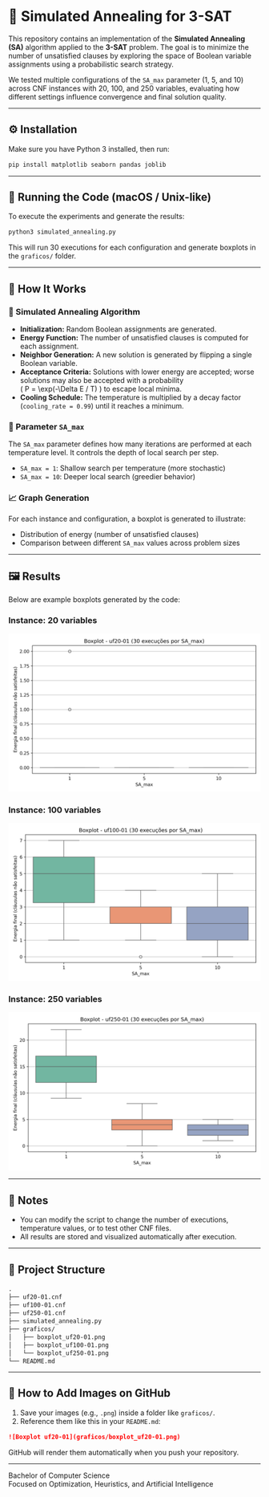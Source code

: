 # 🧩 Simulated Annealing for 3-SAT

This repository contains an implementation of the **Simulated Annealing (SA)** algorithm applied to the **3-SAT** problem. The goal is to minimize the number of unsatisfied clauses by exploring the space of Boolean variable assignments using a probabilistic search strategy.

We tested multiple configurations of the `SA_max` parameter (1, 5, and 10) across CNF instances with 20, 100, and 250 variables, evaluating how different settings influence convergence and final solution quality.

---

## ⚙️ Installation

Make sure you have Python 3 installed, then run:

```bash
pip install matplotlib seaborn pandas joblib
```

---

## 🚀 Running the Code (macOS / Unix-like)

To execute the experiments and generate the results:

```bash
python3 simulated_annealing.py
```

This will run 30 executions for each configuration and generate boxplots in the `graficos/` folder.

---

## 🧠 How It Works

### 🔄 Simulated Annealing Algorithm

- **Initialization:** Random Boolean assignments are generated.
- **Energy Function:** The number of unsatisfied clauses is computed for each assignment.
- **Neighbor Generation:** A new solution is generated by flipping a single Boolean variable.
- **Acceptance Criteria:** Solutions with lower energy are accepted; worse solutions may also be accepted with a probability  
  \( P = \exp(-\Delta E / T) \) to escape local minima.
- **Cooling Schedule:** The temperature is multiplied by a decay factor (`cooling_rate = 0.99`) until it reaches a minimum.

### 🔧 Parameter `SA_max`

The `SA_max` parameter defines how many iterations are performed at each temperature level. It controls the depth of local search per step.

- `SA_max = 1`: Shallow search per temperature (more stochastic)
- `SA_max = 10`: Deeper local search (greedier behavior)

### 📈 Graph Generation

For each instance and configuration, a boxplot is generated to illustrate:

- Distribution of energy (number of unsatisfied clauses)
- Comparison between different `SA_max` values across problem sizes

---

## 🖼️ Results

Below are example boxplots generated by the code:

### Instance: 20 variables
![Boxplot uf20-01](graficos/boxplot_uf20-01.png)

### Instance: 100 variables
![Boxplot uf100-01](graficos/boxplot_uf100-01.png)

### Instance: 250 variables
![Boxplot uf250-01](graficos/boxplot_uf250-01.png)

---

## 📌 Notes

- You can modify the script to change the number of executions, temperature values, or to test other CNF files.
- All results are stored and visualized automatically after execution.

---

## 📁 Project Structure

```
.
├── uf20-01.cnf
├── uf100-01.cnf
├── uf250-01.cnf
├── simulated_annealing.py
├── graficos/
│   ├── boxplot_uf20-01.png
│   ├── boxplot_uf100-01.png
│   └── boxplot_uf250-01.png
└── README.md
```

---

## 📌 How to Add Images on GitHub

1. Save your images (e.g., `.png`) inside a folder like `graficos/`.
2. Reference them like this in your `README.md`:

```markdown
![Boxplot uf20-01](graficos/boxplot_uf20-01.png)
```

GitHub will render them automatically when you push your repository.

---

Bachelor of Computer Science  
Focused on Optimization, Heuristics, and Artificial Intelligence
